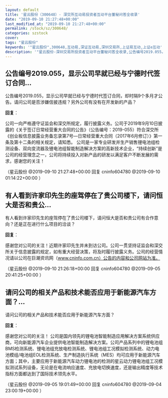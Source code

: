 ```yaml
---
layout: default
title: '星云股份（300648）- 深交所互动易投资者互动平台董秘问答全收录'
date: "2019-09-10 21:27:48+00:00"
last_modified_at: "2019-09-10 21:27:48+00:00"
permalink: /stock/sz/300648/
categories: szstock
cover: 
tags: "星云股份"
keywords: '"星云股份",300648,互动易,深证互动易,深圳交易所,上证易互动,上证e互动'
description: '"星云股份-深圳交易所投资者互动平台董秘问答全收录,公告编号2019.055，显示公司早就已经与宁德时代签订合同，却时隔9个多月才公告。请问公司是否涉嫌信披违规？另外公司有没有在开发新的产品？"'
---
```


## 公告编号2019.055，显示公司早就已经与宁德时代签订合同...

公告编号2019.055，显示公司早就已经与宁德时代签订合同，却时隔9个多月才公告。请问公司是否涉嫌信披违规？另外公司有没有在开发新的产品？

**回复**：

公司一向严格遵守证监会和深交所规定，履行披露义务。公司于2019年9月10日披露的《关于签订日常经营重大合同的公告》（公告编号：2019-055）符合深交所《创业板信息披露业务备忘录第7号—日常经营重大合同（2017年6月修订）》第一条及第十二条的相关规定，请知悉。
   公司是一家专业研发并生产销售锂电池组检测设备、双向变流器及锂电池组智能制造解决方案的高新技术企业，“持续创新”是公司的经营理念之一，公司将持续投入对新产品的研发以满足客户不断发展的需求，感谢您的关注！ 

（星云股份  @2019-09-10 21:27:48+00:00 回复 cninfo604780  @2019-09-10 01:14:22+00:00 ）

## 有人看到许家印先生的座驾停在了贵公司楼下，请问恒大是否和贵公...

有人看到许家印先生的座驾停在了贵公司楼下，请问恒大是否和贵公司有合作意向？还是正在进行什么项目的洽谈？

**回复**：

感谢您对公司的关注！近期许家印先生并未到访公司。公司一贯坚持证监会和深交所关于信息披露的规定，如有重大经营决策，将及时履行披露义务。公司的经营情况请以公司在巨潮资讯网（www.cninfo.com.cn）公告的内容和公司网站为准。 

（星云股份  @2019-09-10 21:26:18+00:00 回复 cninfo604780  @2019-09-05 20:41:25+00:00 ）

## 请问公司的相关产品和技术能否应用于新能源汽车方面？...

请问公司的相关产品和技术能否应用于新能源汽车方面？

**回复**：

感谢您对公司的关注！
公司是国内领先的锂电池智能制造应用解决方案系统供应商，可向新能源汽车企业提供电池智能制造解决方案。公司产品系列中的锂电池组BMS检测系统、锂电池组充放电检测系统、锂电池组工况模拟检测系统、动力电池模组/电池组EOL检测系统、生产制造执行系统（MES）均可应用于新能源汽车方面；其中，主要应用于新能源汽车动力锂电池的检测的星云动力锂电池组工况模拟测试系列设备，无论是在电流响应速度、充放电切换速度，还是输出精度等技术指标方面都达到了国际技术领先水平。 

（星云股份  @2019-09-05 19:01:49+00:00 回复 cninfo604780  @2019-09-04 23:00:19+00:00 ）

